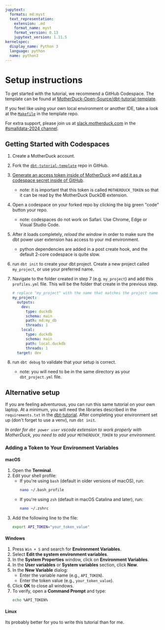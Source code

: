 ```yaml
---
jupytext:
  formats: md:myst
  text_representation:
    extension: .md
    format_name: myst
    format_version: 0.13
    jupytext_version: 1.11.5
kernelspec:
  display_name: Python 3
  language: python
  name: python3
---
```


# Setup instructions

To get started with the tutorial, we recommend a GitHub Codespace. The template can be found at [MotherDuck-Open-Source/dbt-tutorial-template](https://github.com/MotherDuck-Open-Source/dbt-tutorial-template).

If you feel like using your own local environment or another IDE, take a look at the [`Makefile`](https://github.com/MotherDuck-Open-Source/dbt-tutorial-template/blob/main/Makefile) in the template repo.

For extra support, please join us at [slack.motherduck.com](https://slack.motherduck.com) in the [#smalldata-2024 channel](https://motherduckcommunity.slack.com/archives/C07N7EDJL3H).

## Getting Started with Codespaces

1. Create a MotherDuck account.
2. Fork the [`dbt-tutorial-template`](https://github.com/MotherDuck-Open-Source/dbt-tutorial-template) repo in GitHub.
3. [Generate an access token inside of MotherDuck](https://motherduck.com/docs/key-tasks/authenticating-and-connecting-to-motherduck/authenticating-to-motherduck/#authentication-using-an-access-token) and [add it as a codespace secret inside of GitHub](https://docs.github.com/en/enterprise-cloud@latest/codespaces/managing-codespaces-for-your-organization/managing-development-environment-secrets-for-your-repository-or-organization#adding-secrets-for-a-repository).
    - note: it is important that this token is called `MOTHERDUCK_TOKEN` so that it can be read by the MotherDuck DuckDB extension.
4. Open a codespace on your forked repo by clicking the big green "code" button your repo.
    - note: codespaces do not work on Safari. Use Chrome, Edge or Visual Studio Code.
5. After it loads completely, _reload the window_ in order to make sure the dbt power user extension has access to your md environment.
    - python dependencies are added in a post create hook, and the default 2-core codespace is quite slow.
6. run `dbt init` to create your dbt project. Create a new project called `my_project`, or use your preferred name.
7. Navigate to the folder created in step 7 (e.g. `my_project`) and add this `profiles.yml` file. This will be the folder that create in the previous step.

    ```yml
    # replace "my_project" with the name that matches the project name in step 6.
    my_project:
      outputs:
        dev:
          type: duckdb
          schema: main
          path: md:my_db
          threads: 1
        local:
          type: duckdb
          schema: main
          path: local.duckdb
          threads: 1
      target: dev
    ```
8.  run `dbt debug` to validate that your setup is correct.
    - note: you will need to be in the same directory as your `dbt_project.yml` file.

## Alternative setup

If you are feeling adventurous, you can run this same tutorial on your own laptop. At a minimum, you will need the libraries described in the `requirements.txt` in the [dbt-tutorial](https://github.com/MotherDuck-Open-Source/dbt-tutorial-template). After completing your environment set up (don't forget to use a venv), run `dbt init`.

_In order for `dbt power user` vscode extension to work properly with MotherDuck, you need to add your `MOTHERDUCK_TOKEN` to your environment._

### Adding a Token to Your Environment Variables

#### macOS

1. Open the **Terminal**.
2. Edit your shell profile:
   - If you're using `bash` (default in older versions of macOS), run:
     ```bash
     nano ~/.bash_profile
     ```
   - If you're using `zsh` (default in macOS Catalina and later), run:
     ```bash
     nano ~/.zshrc
     ```
3. Add the following line to the file:
   ```bash
   export API_TOKEN="your_token_value"
   ```

#### Windows
1. Press `Win + S` and search for **Environment Variables**.
2. Select **Edit the system environment variables**.
3. In the **System Properties** window, click on **Environment Variables**.
4. In the **User variables** or **System variables** section, click **New**.
5. In the **New Variable** dialog:
   - Enter the variable name (e.g., `API_TOKEN`).
   - Enter the token value (e.g., `your_token_value`).
6. Click **OK** to close all windows.
7. To verify, open a **Command Prompt** and type:
   ```bash
   echo %API_TOKEN%
   ```

#### Linux

Its probably better for you to write this tutorial than for me.
